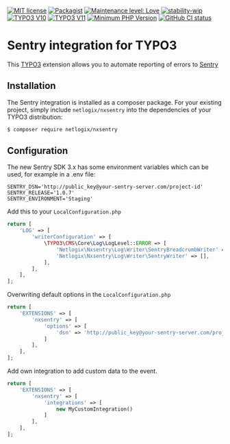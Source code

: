 [![MIT license](http://img.shields.io/badge/license-MIT-brightgreen.svg)](http://opensource.org/licenses/MIT)
[![Packagist](https://img.shields.io/packagist/v/netlogix/nxsentry.svg)](https://packagist.org/packages/netlogix/nxsentry)
[![Maintenance level: Love](https://img.shields.io/badge/maintenance-%E2%99%A1%E2%99%A1%E2%99%A1-ff69b4.svg)](https://websolutions.netlogix.de/)
[![stability-wip](https://img.shields.io/badge/stability-wip-lightgrey.svg)](hhttps://github.com/netlogix/nxsentry)
[![TYPO3 V10](https://img.shields.io/badge/TYPO3-10-orange.svg)](https://get.typo3.org/version/10)
[![TYPO3 V11](https://img.shields.io/badge/TYPO3-11-orange.svg)](https://get.typo3.org/version/11)
[![Minimum PHP Version](https://img.shields.io/badge/php-%3E%3D%207.4-8892BF.svg)](https://php.net/)
[![GitHub CI status](https://github.com/netlogix/nxsentry/actions/workflows/ci.yml/badge.svg?branch=main)](https://github.com/netlogix/nxsentry/actions)

# Sentry integration for TYPO3

This [TYPO3](https://typo3.org/) extension allows you to automate reporting of errors to [Sentry](https://www.sentry.io)

## Installation

The Sentry integration is installed as a composer package. For your existing project, simply include `netlogix/nxsentry`
into the dependencies of your TYPO3 distribution:

```bash
$ composer require netlogix/nxsentry
```

## Configuration

The new Sentry SDK 3.x has some environment variables which can be used, for example in a .env file:
```apacheconfig
SENTRY_DSN='http://public_key@your-sentry-server.com/project-id'
SENTRY_RELEASE='1.0.7'
SENTRY_ENVIRONMENT='Staging'
```

Add this to your `LocalConfiguration.php`
```php
return [
    'LOG' => [
        'writerConfiguration' => [
            \TYPO3\CMS\Core\Log\LogLevel::ERROR => [
                'Netlogix\Nxsentry\Log\Writer\SentryBreadcrumbWriter' => [],
                'Netlogix\Nxsentry\Log\Writer\SentryWriter' => [],
            ],
        ],
    ],
];
```

Overwriting default options in the `LocalConfiguration.php`
```php
return [
    'EXTENSIONS' => [
        'nxsentry' => [
            'options' => [
                'dsn' => 'http://public_key@your-sentry-server.com/project-id'
            ]
        ],
    ],
];
```

Add own integration to add custom data to the event.
```php
return [
    'EXTENSIONS' => [
        'nxsentry' => [
            'integrations' => [
                new MyCustomIntegration()
            ]
        ],
    ],
];
```
